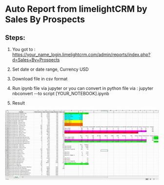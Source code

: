 # Auto Report from limelightCRM by Sales By Prospects

## Steps:

1. You got to : https://your_name_login.limelightcrm.com/admin/reports/index.php?d=Sales+By+Prospects

2. Set date or date range, Currency USD

3. Download file in csv format

4. Run ipynb file via jupyter or you can convert in python file via : jupyter nbconvert --to script [YOUR_NOTEBOOK].ipynb 

5. Result

![Results](https://github.com/Apachaika/DS-ML/blob/master/Report%20from%20limelightcrm/Result.JPG)
